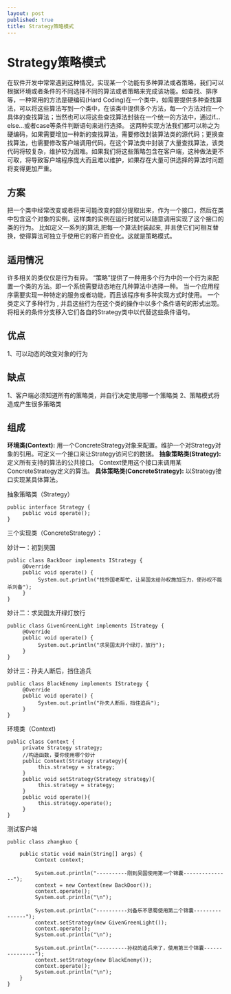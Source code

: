 ```yaml
---
layout: post
published: true
title: Strategy策略模式
---
```

# Strategy策略模式

在软件开发中常常遇到这种情况，实现某一个功能有多种算法或者策略，我们可以根据环境或者条件的不同选择不同的算法或者策略来完成该功能。如查找、排序等，一种常用的方法是硬编码(Hard Coding)在一个类中，如需要提供多种查找算法，可以将这些算法写到一个类中，在该类中提供多个方法，每一个方法对应一个具体的查找算法；当然也可以将这些查找算法封装在一个统一的方法中，通过if…else…或者case等条件判断语句来进行选择。
这两种实现方法我们都可以称之为硬编码，如果需要增加一种新的查找算法，需要修改封装算法类的源代码；更换查找算法，也需要修改客户端调用代码。在这个算法类中封装了大量查找算法，该类代码将较复杂，维护较为困难。如果我们将这些策略包含在客户端，这种做法更不可取，将导致客户端程序庞大而且难以维护，如果存在大量可供选择的算法时问题将变得更加严重。

## 方案

把一个类中经常改变或者将来可能改变的部分提取出来，作为一个接口，然后在类中包含这个对象的实例，这样类的实例在运行时就可以随意调用实现了这个接口的类的行为。
比如定义一系列的算法,把每一个算法封装起来, 并且使它们可相互替换，使得算法可独立于使用它的客户而变化。这就是策略模式。

## 适用情况

许多相关的类仅仅是行为有异。 “策略”提供了一种用多个行为中的一个行为来配置一个类的方法。即一个系统需要动态地在几种算法中选择一种。
当一个应用程序需要实现一种特定的服务或者功能，而且该程序有多种实现方式时使用。
一个类定义了多种行为 , 并且这些行为在这个类的操作中以多个条件语句的形式出现。将相关的条件分支移入它们各自的Strategy类中以代替这些条件语句。

## 优点

1、可以动态的改变对象的行为

## 缺点

1、客户端必须知道所有的策略类，并自行决定使用哪一个策略类
2、策略模式将造成产生很多策略类

## 组成

**环境类(Context):**
用一个ConcreteStrategy对象来配置。维护一个对Strategy对象的引用。可定义一个接口来让Strategy访问它的数据。
**抽象策略类(Strategy):**
定义所有支持的算法的公共接口。 Context使用这个接口来调用某ConcreteStrategy定义的算法。
**具体策略类(ConcreteStrategy):**
以Strategy接口实现某具体算法。

抽象策略类（Strategy）

    public interface Strategy {  
         public void operate();  
    }  

三个实现类（ConcreteStrategy）：

妙计一：初到吴国

    public class BackDoor implements IStrategy {  
         @Override  
         public void operate() {  
              System.out.println("找乔国老帮忙，让吴国太给孙权施加压力，使孙权不能杀刘备");  
         }  
    }

妙计二：求吴国太开绿灯放行

    public class GivenGreenLight implements IStrategy {  
         @Override  
         public void operate() {  
              System.out.println("求吴国太开个绿灯，放行");  
         }  
    }  

妙计三：孙夫人断后，挡住追兵

    public class BlackEnemy implements IStrategy {  
         @Override  
         public void operate() {  
              System.out.println("孙夫人断后，挡住追兵");  
         }  
    }  

环境类（Context)

    public class Context {  
         private Strategy strategy;  
         //构造函数，要你使用哪个妙计  
         public Context(Strategy strategy){  
              this.strategy = strategy;  
         }  
         public void setStrategy(Strategy strategy){  
              this.strategy = strategy;  
         }  
         public void operate(){  
              this.strategy.operate();  
         }  
    } 

测试客户端

    public class zhangkuo {  

        public static void main(String[] args) {  
             Context context;  

             System.out.println("----------刚到吴国使用第一个锦囊---------------");  
             context = new Context(new BackDoor());  
             context.operate();  
             System.out.println("\n");  

             System.out.println("----------刘备乐不思蜀使用第二个锦囊---------------");  
             context.setStrategy(new GivenGreenLight());  
             context.operate();  
             System.out.println("\n");  

             System.out.println("----------孙权的追兵来了，使用第三个锦囊---------------");  
             context.setStrategy(new BlackEnemy());  
             context.operate();  
             System.out.println("\n");  
        }  
    } 
